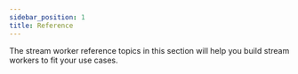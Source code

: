 ```yaml
---
sidebar_position: 1
title: Reference
---
```


The stream worker reference topics in this section will help you build stream workers to fit your use cases.
